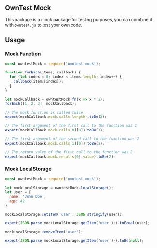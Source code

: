 ## OwnTest Mock
This package is a mock package for testing purposes, you can combine it with `owntest.js` to test your own code.

## Usage
### Mock Function
```javascript
const owntestMock = require('owntest-mock');

function forEach(items, callback) {
  for (let index = 0; index < items.length; index++) {
    callback(items[index]);
  }
}

let mockCallback = owntestMock.fn(x => x * 2);
forEach([1, 2, 3], mockCallback);

// The mock function is called twice
expect(mockCallback.mock.calls.length).toBe(3);

// The first argument of the first call to the function was 1
expect(mockCallback.mock.calls[0][0]).toBe(1);

// The first argument of the second call to the function was 2
expect(mockCallback.mock.calls[1][0]).toBe(2);

// The return value of the first call to the function was 2
expect(mockCallback.mock.results[0].value).toBe(2);
```

### Mock LocalStorage
```javascript
const owntestMock = require('owntest-mock');

let mockLocalStorage = owntestMock.localStorage();
let user = {
  name: 'John Doe',
  age: 42
}

mockLocalStorage.setItem('user', JSON.stringify(user));

expect(JSON.parse(mockLocalStorage.getItem('user'))).toEqual(user);

mockLocalStorage.removeItem('user');

expect(JSON.parse(mockLocalStorage.getItem('user'))).toBe(null);
```